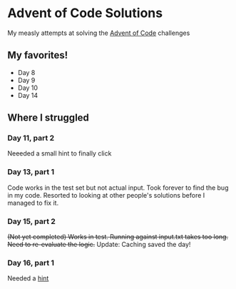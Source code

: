 # Advent of Code Solutions

My measly attempts at solving the [Advent of Code](https://adventofcode.com/) challenges


## My favorites!

* Day 8
* Day 9
* Day 10
* Day 14

## Where I struggled

### Day 11, part 2

Neeeded a small hint to finally click

### Day 13, part 1

Code works in the test set but not actual input. Took forever to find the bug in my code. Resorted to looking at other people's solutions before I managed to fix it.

### Day 15, part 2

~~(Not yet completed) Works in test. Running against input.txt takes too long. Need to re-evaluate the logic.~~
Update: Caching saved the day!

### Day 16, part 1

Needed a [hint](https://www.reddit.com/r/adventofcode/comments/zo21au/comment/j0nz8df/)
